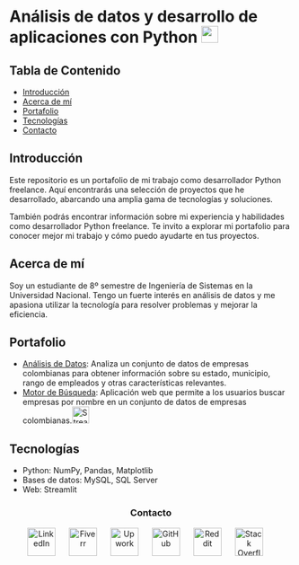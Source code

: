 # Análisis de datos y desarrollo de aplicaciones con Python <img src="https://w7.pngwing.com/pngs/234/329/png-transparent-python-logo-thumbnail.png" width="30">

## Tabla de Contenido
- [Introducción](#introducción)
- [Acerca de mí](#acerca-de-mí)
- [Portafolio](#portafolio)
- [Tecnologías](#tecnologías)
- [Contacto](#contacto)

## Introducción
Este repositorio es un portafolio de mi trabajo como desarrollador Python freelance. Aquí encontrarás una selección de proyectos que he desarrollado, abarcando una amplia gama de tecnologías y soluciones.

También podrás encontrar información sobre mi experiencia y habilidades como desarrollador Python freelance. Te invito a explorar mi portafolio para conocer mejor mi trabajo y cómo puedo ayudarte en tus proyectos.

## Acerca de mí
Soy un estudiante de 8º semestre de Ingeniería de Sistemas en la Universidad Nacional. Tengo un fuerte interés en análisis de datos y me apasiona utilizar la tecnología para resolver problemas y mejorar la eficiencia.

## Portafolio
- [Análisis de Datos](https://github.com/Jorge-Andres-Prieto/ppi_pl_PRIETOj/blob/main/Analis%C3%ADs_Datos.py): Analiza un conjunto de datos de empresas colombianas para obtener información sobre su estado, municipio, rango de empleados y otras características relevantes.
- [Motor de Búsqueda](https://github.com/Jorge-Andres-Prieto/ppi_pl_PRIETOj/blob/main/Empresas.py): Aplicación web que permite a los usuarios buscar empresas por nombre en un conjunto de datos de empresas colombianas.<a ><img src="https://seeklogo.com/images/S/streamlit-logo-1A3B208AE4-seeklogo.com.png" alt="Streamlit" width="30"></a>



## Tecnologías 
- Python: NumPy, Pandas, Matplotlib
- Bases de datos: MySQL, SQL Server
- Web: Streamlit

<h3 id="contacto" align="center">Contacto</h3>
<p align="center">
  <a href="https://www.linkedin.com/in/jorge-prieto-b36ab2250/"><img src="https://pngimg.com/uploads/linkedIn/linkedIn_PNG37.png" alt="LinkedIn" width="50" style="margin-right: 20px;"></a>
  <a href="https://www.fiverr.com/andres__jimenez?public_mode=true"><img src="https://freelogopng.com/images/all_img/1656738600fiverr-app-logo.png" alt="Fiverr" width="50" style="margin-right: 20px;"></a>
  <a href="https://www.upwork.com/freelancers/~0142bd1ae6229261b5"><img src="https://w7.pngwing.com/pngs/562/304/png-transparent-upwork-macos-bigsur-icon-thumbnail.png" alt="Upwork" width="50" style="margin-right: 20px;"></a>
  <a href="https://github.com/Jorge-Andres-Prieto"><img src="https://cdn2.iconfinder.com/data/icons/font-awesome/1792/github-512.png" alt="GitHub" width="50" style="margin-right: 20px;"></a>
  <a href="https://www.reddit.com/user/Flestar/?utm_source=share&utm_medium=web3x&utm_name=web3xcss&utm_term=1&utm_content=share_button"><img src="https://logodownload.org/wp-content/uploads/2018/02/reddit-logo-16.png" alt="Reddit" width="50" style="margin-right: 20px;"></a>
  <a href="https://stackoverflow.com/users/24101727/jorge-prieto"><img src="https://www.logo.wine/a/logo/Stack_Overflow/Stack_Overflow-Icon-Logo.wine.svg" alt="Stack Overflow" width="50" style="margin-right: 20px;"></a>
</p>

